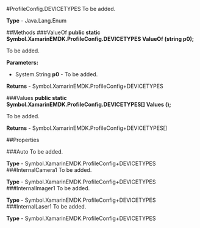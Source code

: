 #ProfileConfig.DEVICETYPES
To be added.

**Type** - Java.Lang.Enum

##Methods
###ValueOf
**public static Symbol.XamarinEMDK.ProfileConfig.DEVICETYPES ValueOf (string p0);**

To be added.

**Parameters:** 

* System.String **p0** - To be added.

**Returns** - Symbol.XamarinEMDK.ProfileConfig+DEVICETYPES

###Values
**public static Symbol.XamarinEMDK.ProfileConfig.DEVICETYPES[] Values ();**

To be added.


**Returns** - Symbol.XamarinEMDK.ProfileConfig+DEVICETYPES[]

##Properties

###Auto
To be added.

**Type** - Symbol.XamarinEMDK.ProfileConfig+DEVICETYPES
###InternalCamera1
To be added.

**Type** - Symbol.XamarinEMDK.ProfileConfig+DEVICETYPES
###InternalImager1
To be added.

**Type** - Symbol.XamarinEMDK.ProfileConfig+DEVICETYPES
###InternalLaser1
To be added.

**Type** - Symbol.XamarinEMDK.ProfileConfig+DEVICETYPES


